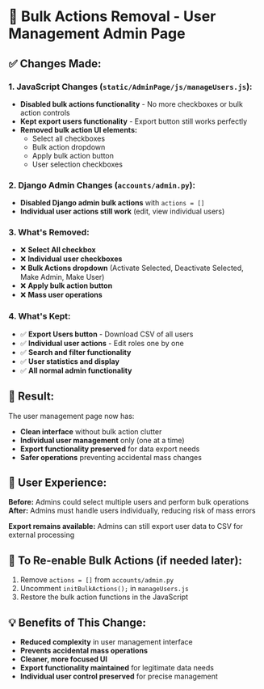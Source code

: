 # 🚫 Bulk Actions Removal - User Management Admin Page

## ✅ **Changes Made:**

### **1. JavaScript Changes (`static/AdminPage/js/manageUsers.js`):**
- **Disabled bulk actions functionality** - No more checkboxes or bulk action controls
- **Kept export users functionality** - Export button still works perfectly  
- **Removed bulk action UI elements:**
  - Select all checkboxes
  - Bulk action dropdown
  - Apply bulk action button
  - User selection checkboxes

### **2. Django Admin Changes (`accounts/admin.py`):**
- **Disabled Django admin bulk actions** with `actions = []`
- **Individual user actions still work** (edit, view individual users)

### **3. What's Removed:**
- ❌ **Select All checkbox**
- ❌ **Individual user checkboxes**  
- ❌ **Bulk Actions dropdown** (Activate Selected, Deactivate Selected, Make Admin, Make User)
- ❌ **Apply bulk action button**
- ❌ **Mass user operations**

### **4. What's Kept:**
- ✅ **Export Users button** - Download CSV of all users
- ✅ **Individual user actions** - Edit roles one by one
- ✅ **Search and filter functionality**  
- ✅ **User statistics and display**
- ✅ **All normal admin functionality**

## 🎯 **Result:**

The user management page now has:
- **Clean interface** without bulk action clutter
- **Individual user management** only (one at a time)
- **Export functionality preserved** for data export needs
- **Safer operations** preventing accidental mass changes

## 📱 **User Experience:**

**Before:** Admins could select multiple users and perform bulk operations
**After:** Admins must handle users individually, reducing risk of mass errors

**Export remains available:** Admins can still export user data to CSV for external processing

## 🔄 **To Re-enable Bulk Actions (if needed later):**

1. Remove `actions = []` from `accounts/admin.py`
2. Uncomment `initBulkActions();` in `manageUsers.js`
3. Restore the bulk action functions in the JavaScript

## 💡 **Benefits of This Change:**
- **Reduced complexity** in user management interface
- **Prevents accidental mass operations** 
- **Cleaner, more focused UI**
- **Export functionality maintained** for legitimate data needs
- **Individual user control preserved** for precise management
